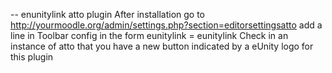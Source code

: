 -- enunitylink atto plugin
After installation go to http://yourmoodle.org/admin/settings.php?section=editorsettingsatto
add a line in Toolbar config in the form
eunitylink = eunitylink
Check in an instance of atto that you have a new button indicated by a eUnity logo for this plugin
